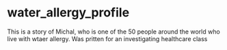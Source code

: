 # water_allergy_profile
This is a story of Michal, who is one of the 50 people around the world who live with wtaer allergy. Was pritten for an investigating healthcare class
